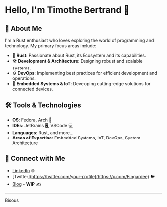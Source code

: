 # Hello, I'm Timothe Bertrand 👋

## 🌟 About Me

I'm a Rust enthusiast who loves exploring the world of programming and technology. My primary focus areas include:

- 🦀 **Rust**: Passionate about Rust, its Ecosystem and its capabilities.
- 🛠️ **Development & Architecture**: Designing robust and scalable systems.
- ⚙️ **DevOps**: Implementing best practices for efficient development and operations.
- 🔧 **Embedded Systems & IoT**: Developing cutting-edge solutions for connected devices.

## 🛠️ Tools & Technologies

- **OS**: Fedora, Arch 🐧
- **IDEs**: JetBrains 🖥️, VSCode 💻
- **Languages**: Rust, and more...
- **Areas of Expertise**: Embedded Systems, IoT, DevOps, System Architecture

## 🔗 Connect with Me

- [LinkedIn](https://www.linkedin.com/in/timothé-bertrand-🦀-1a178b200/) 🌐
- [Twitter](https://twitter.com/your-profile](https://x.com/Fingardee) 🐦
- [Blog](https://blog.fingarde.fr) - **WIP** ✍️
---

Bisous
